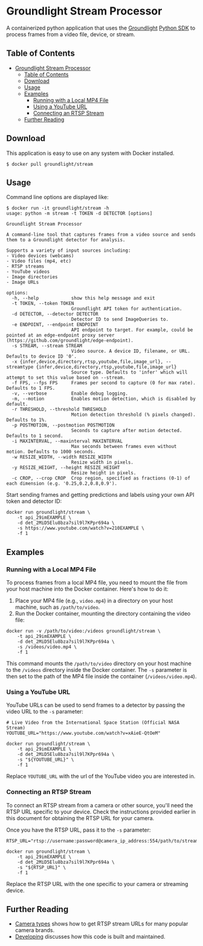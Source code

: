 # Groundlight Stream Processor

A containerized python application that uses the [Groundlight](https://www.groundlight.ai/) [Python SDK](https://github.com/groundlight/python-sdk) to
process frames from a video file, device, or stream.

## Table of Contents
- [Groundlight Stream Processor](#groundlight-stream-processor)
  - [Table of Contents](#table-of-contents)
  - [Download](#download)
  - [Usage](#usage)
  - [Examples](#examples)
    - [Running with a Local MP4 File](#running-with-a-local-mp4-file)
    - [Using a YouTube URL](#using-a-youtube-url)
    - [Connecting an RTSP Stream](#connecting-an-rtsp-stream)
  - [Further Reading](#further-reading)

## Download

This application is easy to use on any system with Docker installed.

```shell
$ docker pull groundlight/stream
```

## Usage

Command line options are displayed like:

``` shell
$ docker run -it groundlight/stream -h
usage: python -m stream -t TOKEN -d DETECTOR [options]

Groundlight Stream Processor

A command-line tool that captures frames from a video source and sends them to a Groundlight detector for analysis.

Supports a variety of input sources including:
- Video devices (webcams)
- Video files (mp4, etc)
- RTSP streams
- YouTube videos
- Image directories
- Image URLs

options:
  -h, --help            show this help message and exit
  -t TOKEN, --token TOKEN
                        Groundlight API token for authentication.
  -d DETECTOR, --detector DETECTOR
                        Detector ID to send ImageQueries to.
  -e ENDPOINT, --endpoint ENDPOINT
                        API endpoint to target. For example, could be pointed at an edge-endpoint proxy server (https://github.com/groundlight/edge-endpoint).
  -s STREAM, --stream STREAM
                        Video source. A device ID, filename, or URL. Defaults to device ID '0'.
  -x {infer,device,directory,rtsp,youtube,file,image_url}, --streamtype {infer,device,directory,rtsp,youtube,file,image_url}
                        Source type. Defaults to 'infer' which will attempt to set this value based on --stream.
  -f FPS, --fps FPS     Frames per second to capture (0 for max rate). Defaults to 1 FPS.
  -v, --verbose         Enable debug logging.
  -m, --motion          Enables motion detection, which is disabled by default.
  -r THRESHOLD, --threshold THRESHOLD
                        Motion detection threshold (% pixels changed). Defaults to 1%.
  -p POSTMOTION, --postmotion POSTMOTION
                        Seconds to capture after motion detected. Defaults to 1 second.
  -i MAXINTERVAL, --maxinterval MAXINTERVAL
                        Max seconds between frames even without motion. Defaults to 1000 seconds.
  -w RESIZE_WIDTH, --width RESIZE_WIDTH
                        Resize width in pixels.
  -y RESIZE_HEIGHT, --height RESIZE_HEIGHT
                        Resize height in pixels.
  -c CROP, --crop CROP  Crop region, specified as fractions (0-1) of each dimension (e.g. '0.25,0.2,0.8,0.9').
```

Start sending frames and getting predictions and labels using your own API token and detector ID:

``` shell
docker run groundlight/stream \
    -t api_29imEXAMPLE \
    -d det_2MiD5Elu8bza7sil9l7KPpr694a \
    -s https://www.youtube.com/watch?v=210EXAMPLE \
    -f 1
```

## Examples
### Running with a Local MP4 File

To process frames from a local MP4 file, you need to mount the file from your host machine into the Docker container. Here's how to do it:

1. Place your MP4 file (e.g., `video.mp4`) in a directory on your host machine, such as `/path/to/video`.
2. Run the Docker container, mounting the directory containing the video file:

``` shell
docker run -v /path/to/video:/videos groundlight/stream \
    -t api_29imEXAMPLE \
    -d det_2MiD5Elu8bza7sil9l7KPpr694a \
    -s /videos/video.mp4 \
    -f 1
```

This command mounts the `/path/to/video` directory on your host machine to the `/videos` directory inside the Docker container. The `-s` parameter is then set to the path of the MP4 file inside the container (`/videos/video.mp4`).

### Using a YouTube URL
YouTube URLs can be used to send frames to a detector by passing the video URL to the `-s` parameter:

``` shell
# Live Video from the International Space Station (Official NASA Stream)
YOUTUBE_URL="https://www.youtube.com/watch?v=xAieE-QtOeM"

docker run groundlight/stream \
    -t api_29imEXAMPLE \
    -d det_2MiD5Elu8bza7sil9l7KPpr694a \
    -s "${YOUTUBE_URL}" \
    -f 1
```

Replace `YOUTUBE_URL` with the url of the YouTube video you are interested in.

### Connecting an RTSP Stream

To connect an RTSP stream from a camera or other source, you'll need the RTSP URL specific to your device. Check the instructions provided earlier in this document for obtaining the RTSP URL for your camera.

Once you have the RTSP URL, pass it to the `-s` parameter:

``` shell
RTSP_URL="rtsp://username:password@camera_ip_address:554/path/to/stream"

docker run groundlight/stream \
    -t api_29imEXAMPLE \
    -d det_2MiD5Elu8bza7sil9l7KPpr694a \
    -s "${RTSP_URL}" \
    -f 1
```

Replace the RTSP URL with the one specific to your camera or streaming device.


## Further Reading

* [Camera types](CAMERAS.md) shows how to get RTSP stream URLs for many popular camera brands.
* [Developing](DEVELOPING.md) discusses how this code is built and maintained.
